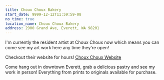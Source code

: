 ```yaml
---
title: Choux Choux Bakery
start_date: 9999-12-12T11:59:59-08
no_time: true
location_name: Choux Choux Bakery
address: 2900 Grand Ave, Everett, WA 98201
---
```

I'm currently the resident artist at Choux Choux now which means you can come see my art work here any time they're open! 

Checkout their website for hours! [Choux Choux Website](http://chouxchouxbakery.com/)

Come hang out in downtown Everett, grab a delicious pastry and see my work in person!  Everything from prints to originals available for purchase.